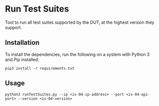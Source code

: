 # Run Test Suites

Tool to run all test suites supported by the DUT, at the highest version they support.

## Installation
To install the dependencies, run the following on a system with Python 3 and Pip installed:

```
pip3 install -r requirements.txt
```

## Usage

```
python3 runTestSuites.py --ip <is-04-ip-address> --port <is-04-api-port> --version <is-04-version>
```
